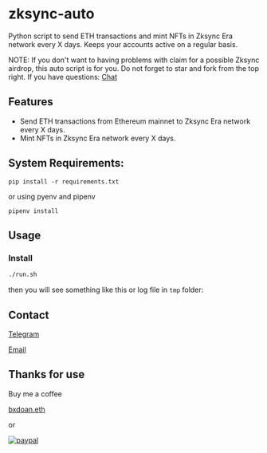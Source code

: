 # zksync-auto

Python script to send ETH transactions and mint NFTs in Zksync Era network every X days. 
Keeps your accounts active on a regular basis.

NOTE: If you don't want to having problems with claim for a possible Zksync airdrop, this auto script is for you. Do not forget to star and fork from the top right. If you have questions: [Chat](https://t.me/bxdoan)

## Features
- Send ETH transactions from Ethereum mainnet to Zksync Era network every X days.
- Mint NFTs in Zksync Era network every X days.

## System Requirements:
```shell
pip install -r requirements.txt
```
or using pyenv and pipenv
```shell
pipenv install
```


## Usage
### Install
```sh
./run.sh
```

then you will see something like this or log file in `tmp` folder:

## Contact
[Telegram](https://t.me/bxdoan)

[Email](mailto:hi@bxdoan.com)

## Thanks for use
Buy me a coffee

[bxdoan.eth](https://etherscan.io/address/0x610322AeF748238C52E920a15Dd9A8845C9c0318)

or

[![paypal](https://www.paypalobjects.com/en_US/i/btn/btn_donateCC_LG.gif)](https://paypal.me/bxdoan)
